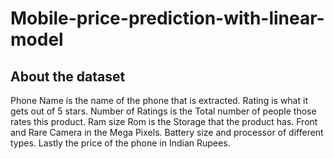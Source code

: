 # Mobile-price-prediction-with-linear-model

##  About the dataset

Phone Name is the name of the phone that is extracted.
Rating is what it gets out of 5 stars.
Number of Ratings is the Total number of people those rates this product.
Ram size
Rom is the Storage that the product has.
Front and Rare Camera in the Mega Pixels.
Battery size and processor of different types.
Lastly the price of the phone in Indian Rupees.
